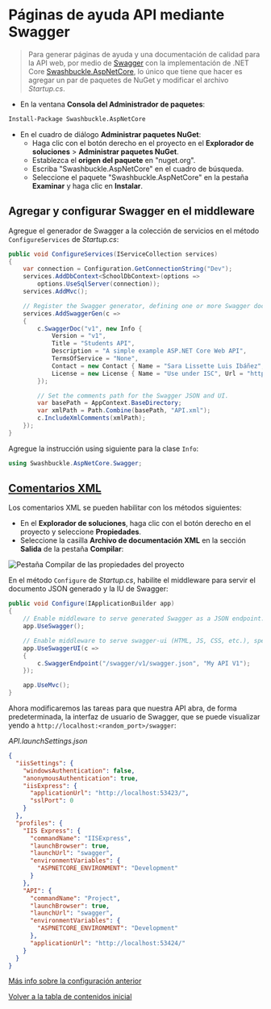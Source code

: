 # Páginas de ayuda API mediante Swagger

> Para generar páginas de ayuda y una documentación de calidad para la API web, por medio de [Swagger](https://swagger.io/) con la implementación de .NET Core [Swashbuckle.AspNetCore](https://github.com/domaindrivendev/Swashbuckle.AspNetCore), lo único que tiene que hacer es agregar un par de paquetes de NuGet y modificar el archivo _Startup.cs_.

- En la ventana  **Consola del Administrador de paquetes**:

```cmd
Install-Package Swashbuckle.AspNetCore
```

- En el cuadro de diálogo  **Administrar paquetes NuGet**:
  - Haga clic con el botón derecho en el proyecto en el  **Explorador de soluciones**  >  **Administrar paquetes NuGet**.
  - Establezca el  **origen del paquete**  en "nuget.org".
  - Escriba "Swashbuckle.AspNetCore" en el cuadro de búsqueda.
  - Seleccione el paquete "Swashbuckle.AspNetCore" en la pestaña  **Examinar**  y haga clic en  **Instalar**.

## Agregar y configurar Swagger en el middleware

Agregue el generador de Swagger a la colección de servicios en el método  `ConfigureServices`  de  _Startup.cs_:

```c#
public void ConfigureServices(IServiceCollection services)
{
	var connection = Configuration.GetConnectionString("Dev");
    services.AddDbContext<SchoolDbContext>(options =>
	    options.UseSqlServer(connection));
    services.AddMvc();

    // Register the Swagger generator, defining one or more Swagger documents
    services.AddSwaggerGen(c =>
    {
        c.SwaggerDoc("v1", new Info {
            Version = "v1",
            Title = "Students API",
            Description = "A simple example ASP.NET Core Web API",
            TermsOfService = "None",
            Contact = new Contact { Name = "Sara Lissette Luis Ibáñez", Email = "lissette.ibnz@gmail.com", Url = "https://github.com/LissetteIbnz" },
            License = new License { Name = "Use under ISC", Url = "https://github.com/LissetteIbnz/aspnetcore-api-vuejs-spa/blob/master/LICENSE.md" }
        });

        // Set the comments path for the Swagger JSON and UI.
        var basePath = AppContext.BaseDirectory;
        var xmlPath = Path.Combine(basePath, "API.xml");
        c.IncludeXmlComments(xmlPath);
    });
}
```

Agregue la instrucción using siguiente para la clase  `Info`:

```c#
using Swashbuckle.AspNetCore.Swagger;
```

## [Comentarios XML](https://docs.microsoft.com/es-es/aspnet/core/tutorials/web-api-help-pages-using-swagger?tabs=visual-studio#xml-comments)

Los comentarios XML se pueden habilitar con los métodos siguientes:

- En el  **Explorador de soluciones**, haga clic con el botón derecho en el proyecto y seleccione  **Propiedades**.
- Seleccione la casilla  **Archivo de documentación XML**  en la sección  **Salida**  de la pestaña  **Compilar**:

![Pestaña Compilar de las propiedades del proyecto](https://docs.microsoft.com/es-es/aspnet/core/tutorials/web-api-help-pages-using-swagger/_static/swagger-xml-comments.png)

En el método  `Configure`  de  _Startup.cs_, habilite el middleware para servir el documento JSON generado y la IU de Swagger:

```c#
public void Configure(IApplicationBuilder app)
{
    // Enable middleware to serve generated Swagger as a JSON endpoint.
    app.UseSwagger();

    // Enable middleware to serve swagger-ui (HTML, JS, CSS, etc.), specifying the Swagger JSON endpoint.
    app.UseSwaggerUI(c =>
    {
        c.SwaggerEndpoint("/swagger/v1/swagger.json", "My API V1");
    });

    app.UseMvc();
}
```

Ahora modificaremos las tareas para que nuestra API abra, de forma predeterminada, la interfaz de usuario de Swagger, que se puede visualizar yendo a `http://localhost:<random_port>/swagger`:

_API.launchSettings.json_

```json
{
  "iisSettings": {
    "windowsAuthentication": false,
    "anonymousAuthentication": true,
    "iisExpress": {
      "applicationUrl": "http://localhost:53423/",
      "sslPort": 0
    }
  },
  "profiles": {
    "IIS Express": {
      "commandName": "IISExpress",
      "launchBrowser": true,
      "launchUrl": "swagger",
      "environmentVariables": {
        "ASPNETCORE_ENVIRONMENT": "Development"
      }
    },
    "API": {
      "commandName": "Project",
      "launchBrowser": true,
      "launchUrl": "swagger",
      "environmentVariables": {
        "ASPNETCORE_ENVIRONMENT": "Development"
      },
      "applicationUrl": "http://localhost:53424/"
    }
  }
}

```

[Más info sobre la configuración anterior](https://docs.microsoft.com/es-es/aspnet/core/tutorials/web-api-help-pages-using-swagger?tabs=visual-studio)

[Volver a la tabla de contenidos inicial](SPA-API-ASPNetCore-VueJs.md)